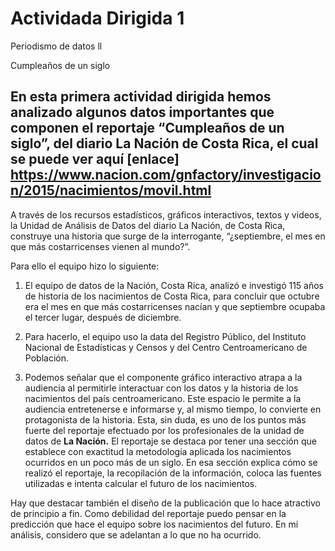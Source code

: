 # Actividada Dirigida 1

Periodismo de datos ll

Cumpleaños de un siglo

## En esta primera actividad dirigida hemos analizado algunos datos importantes que componen el reportaje **“Cumpleaños de un siglo”**, del diario La Nación de Costa Rica, el cual se puede ver aquí [enlace] https://www.nacion.com/gnfactory/investigacion/2015/nacimientos/movil.html 

A través de los recursos estadísticos, gráficos interactivos, textos y videos, la Unidad de Análisis de Datos del diario La Nación, de Costa Rica, construye una historia que surge de la interrogante, “¿septiembre, el mes en que más costarricenses vienen al mundo?”.

Para ello el equipo hizo lo siguiente:

1. El equipo de datos de la Nación, Costa Rica, analizó e investigó 115 años de historia de los nacimientos de Costa Rica, para concluir que octubre era el mes en que más costarricenses nacían y que septiembre ocupaba el tercer lugar, después de diciembre.

2. Para hacerlo, el equipo uso la data del Registro Público, del Instituto Nacional de Estadísticas y Censos y del Centro Centroamericano de Población.

3. Podemos señalar que el componente gráfico interactivo atrapa a la audiencia al permitirle interactuar con los datos y la historia de los nacimientos del país centroamericano. Este espacio le permite a la audiencia entretenerse e informarse y, al mismo tiempo, lo convierte en protagonista de la historia.  Esta, sin duda, es uno de los puntos más fuerte del reportaje efectuado por los profesionales de la unidad de datos de **La Nación.** 
El reportaje se destaca por tener una sección que establece con exactitud la metodología aplicada los nacimientos ocurridos en un poco más de un siglo. 
En esa sección explica cómo se realizó el reportaje, la recopilación de la información, coloca las fuentes utilizadas e intenta calcular el futuro de los nacimientos. 

Hay que destacar también el diseño de la publicación que lo hace atractivo de principio a fin. 
Como debilidad del reportaje puedo pensar en la predicción que hace el equipo sobre los nacimientos del futuro.  En mi análisis, considero que se adelantan a lo que no ha ocurrido. 



